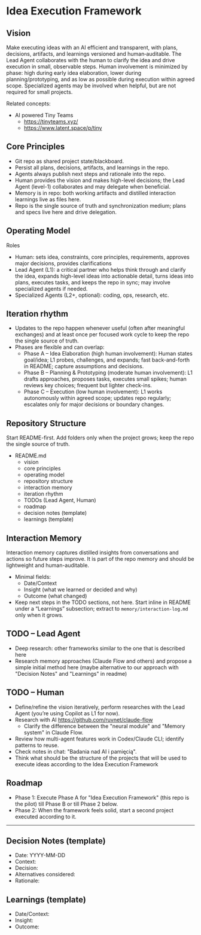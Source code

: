 # Idea Execution Framework

## Vision
Make executing ideas with an AI efficient and transparent, with plans, decisions, artifacts, and learnings versioned and human‑auditable. The Lead Agent collaborates with the human to clarify the idea and drive execution in small, observable steps. Human involvement is minimized by phase: high during early idea elaboration, lower during planning/prototyping, and as low as possible during execution within agreed scope. Specialized agents may be involved when helpful, but are not required for small projects.

Related concepts:
 - AI powered Tiny Teams
   - https://tinyteams.xyz/
   - https://www.latent.space/p/tiny

## Core Principles
- Git repo as shared project state/blackboard.
- Persist all plans, decisions, artifacts, and learnings in the repo.
- Agents always publish next steps and rationale into the repo.
- Human provides the vision and makes high-level decisions; the Lead Agent (level-1) collaborates and may delegate when beneficial.
- Memory is in repo: both working artifacts and distilled interaction learnings live as files here.
- Repo is the single source of truth and synchronization medium; plans and specs live here and drive delegation.

## Operating Model
Roles
- Human: sets idea, constraints, core principles, requirements, approves major decisions, provides clarifications
- Lead Agent (L1): a critical partner who helps think through and clarify the idea, expands high-level ideas into actionable detail, turns ideas into plans, executes tasks, and keeps the repo in sync; may involve specialized agents if needed.
- Specialized Agents (L2+, optional): coding, ops, research, etc.

## Iteration rhythm
- Updates to the repo happen whenever useful (often after meaningful exchanges) and at least once per focused work cycle to keep the repo the single source of truth.
- Phases are flexible and can overlap:
	- Phase A – Idea Elaboration (high human involvement): Human states goal/idea; L1 probes, challenges, and expands; fast back-and-forth in README; capture assumptions and decisions.
    - Phase B – Planning & Prototyping (moderate human involvement): L1 drafts approaches, proposes tasks, executes small spikes; human reviews key choices; frequent but lighter check-ins.
    - Phase C – Execution (low human involvement): L1 works autonomously within agreed scope; updates repo regularly; escalates only for major decisions or boundary changes.

## Repository Structure
Start README-first. Add folders only when the project grows; keep the repo the single source of truth.

- README.md
	- vision
	- core principles
	- operating model
	- repository structure
	- interaction memory
	- iteration rhythm
	- TODOs (Lead Agent, Human)
	- roadmap
	- decision notes (template)
	- learnings (template)

## Interaction Memory
Interaction memory captures distilled insights from conversations and actions so future steps improve. It is part of the repo memory and should be lightweight and human-auditable.
- Minimal fields:
	- Date/Context
	- Insight (what we learned or decided and why)
	- Outcome (what changed)
- Keep next steps in the TODO sections, not here. Start inline in README under a “Learnings” subsection; extract to `memory/interaction-log.md` only when it grows.

## TODO – Lead Agent
- Deep research: other frameworks similar to the one that is described here
- Research memory approaches (Claude Flow and others) and propose a simple initial method here (maybe alternative to our approach with "Decision Notes" and "Learnings" in readme)

## TODO – Human
- Define/refine the vision iteratively, perform researches with the Lead Agent (you’re using Copilot as L1 for now).
- Research with AI https://github.com/ruvnet/claude-flow
    - Clarify the difference between the "neural module" and "Memory system" in Claude Flow.
- Review how multi-agent features work in Codex/Claude CLI; identify patterns to reuse.
- Check notes in chat: "Badania nad AI i pamięcią".
- Think what should be the structure of the projects that will be used to execute ideas according to the Idea Execution Framework

## Roadmap
- Phase 1: Execute Phase A for "Idea Execution Framework" (this repo is the pilot) till Phase B or till Phase 2 below.
- Phase 2: When the framework feels solid, start a second project executed according to it.

---

## Decision Notes (template)
- Date: YYYY-MM-DD
- Context:
- Decision:
- Alternatives considered:
- Rationale:

## Learnings (template)
- Date/Context:
- Insight:
- Outcome: